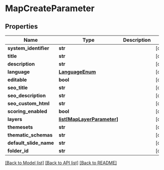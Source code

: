 # MapCreateParameter

## Properties
Name | Type | Description | Notes
------------ | ------------- | ------------- | -------------
**system_identifier** | **str** |  | [optional] 
**title** | **str** |  | [optional] 
**description** | **str** |  | [optional] 
**language** | [**LanguageEnum**](LanguageEnum.md) |  | [optional] 
**editable** | **bool** |  | [optional] 
**seo_title** | **str** |  | [optional] 
**seo_description** | **str** |  | [optional] 
**seo_custom_html** | **str** |  | [optional] 
**scoring_enabled** | **bool** |  | [optional] 
**layers** | [**list[MapLayerParameter]**](MapLayerParameter.md) |  | [optional] 
**themesets** | **str** |  | [optional] 
**thematic_schemas** | **str** |  | [optional] 
**default_slide_name** | **str** |  | [optional] 
**folder_id** | **str** |  | [optional] 

[[Back to Model list]](../README.md#documentation-for-models) [[Back to API list]](../README.md#documentation-for-api-endpoints) [[Back to README]](../README.md)

